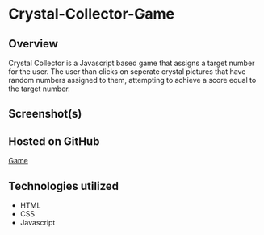 # Crystal-Collector-Game

## Overview

Crystal Collector is a Javascript based game that assigns a target number for the user. The user than clicks on seperate crystal pictures that have random numbers assigned to them, attempting to achieve a score equal to the target number.

## Screenshot(s)

## Hosted on GitHub

[Game](https://gregmash.github.io/Crystal-Collector-Game/)

## Technologies utilized
 - HTML
 - CSS
 - Javascript
